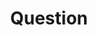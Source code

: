 ---
title: Question
redirect_to: https://ucfopen.github.io/Obojobo-Docs/releases/v3.4.0/developers/obo_nodes/question
---